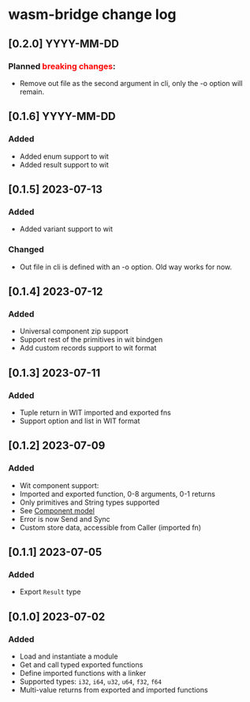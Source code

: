 # wasm-bridge change log

## [0.2.0] YYYY-MM-DD

### Planned <b style="color: red">breaking changes</b>:

- Remove out file as the second argument in cli, only the -o option will remain.

## [0.1.6] YYYY-MM-DD

### Added

- Added enum support to wit
- Added result support to wit

## [0.1.5] 2023-07-13

### Added

- Added variant support to wit

### Changed
- Out file in cli is defined with an -o option. Old way works for now.

## [0.1.4] 2023-07-12

### Added

- Universal component zip support
- Support rest of the primitives in wit bindgen
- Add custom records support to wit format

## [0.1.3] 2023-07-11

### Added

- Tuple return in WIT imported and exported fns
- Support option and list in WIT format

## [0.1.2] 2023-07-09

### Added

- Wit component support:
- Imported and exported function, 0-8 arguments, 0-1 returns
- Only primitives and String types supported
- See [Component model](/component_model.md)
- Error is now Send and Sync
- Custom store data, accessible from Caller (imported fn)

## [0.1.1] 2023-07-05

### Added

- Export `Result` type

## [0.1.0] 2023-07-02

### Added

- Load and instantiate a module
- Get and call typed exported functions
- Define imported functions with a linker
- Supported types: `i32`, `i64`, `u32`, `u64`, `f32`, `f64`
- Multi-value returns from exported and imported functions
